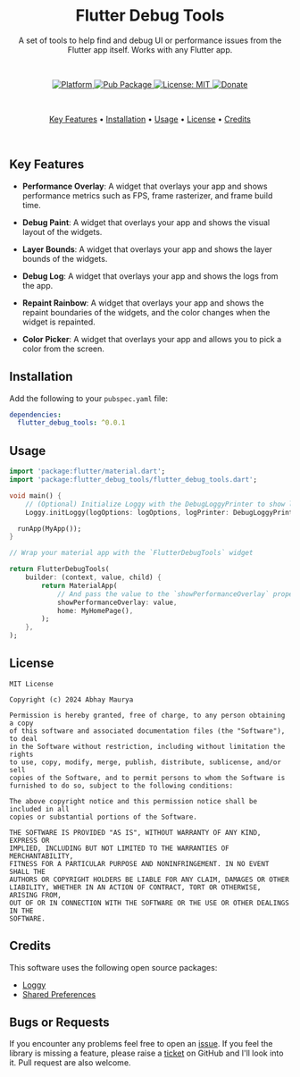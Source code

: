 <h1 align="center">Flutter Debug Tools</h1>

<p align="center">A set of tools to help find and debug UI or performance issues from the Flutter app itself. Works with any Flutter app.
</p><br>

<p align="center">
  <a href="https://flutter.dev">
    <img src="https://img.shields.io/badge/Platform-Flutter-02569B?logo=flutter"
      alt="Platform" />
  </a>
  <a href="https://pub.dartlang.org/packages/flutter_debug_tools">
    <img src="https://img.shields.io/pub/v/flutter_debug_tools.svg"
      alt="Pub Package" />
  </a>
  <a href="https://opensource.org/licenses/MIT">
    <img src="https://img.shields.io/github/license/aagarwal1012/animated-text-kit?color=red"
      alt="License: MIT" />
  </a>
  <a href="https://www.paypal.me/codenameakshay">
    <img src="https://img.shields.io/badge/Donate-PayPal-00457C?logo=paypal"
      alt="Donate" />
  </a>
</p><br>

<p align="center">
  <a href="#key-features">Key Features</a> •
  <a href="#installation">Installation</a> •
  <a href="#usage">Usage</a> •
  <a href="#license">License</a> •
  <a href="#credits">Credits</a>
</p><br>

## Key Features

- **Performance Overlay**: A widget that overlays your app and shows performance metrics such as FPS, frame rasterizer, and frame build time.

- **Debug Paint**: A widget that overlays your app and shows the visual layout of the widgets.

- **Layer Bounds**: A widget that overlays your app and shows the layer bounds of the widgets.

- **Debug Log**: A widget that overlays your app and shows the logs from the app.

- **Repaint Rainbow**: A widget that overlays your app and shows the repaint boundaries of the widgets, and the color changes when the widget is repainted.

- **Color Picker**: A widget that overlays your app and allows you to pick a color from the screen.

## Installation

Add the following to your `pubspec.yaml` file:

```yaml
dependencies:
  flutter_debug_tools: ^0.0.1
```

## Usage

```dart
import 'package:flutter/material.dart';
import 'package:flutter_debug_tools/flutter_debug_tools.dart';

void main() {
    // (Optional) Initialize Loggy with the DebugLoggyPrinter to show logs in the Debug Log
    Loggy.initLoggy(logOptions: logOptions, logPrinter: DebugLoggyPrinter());

  runApp(MyApp());
}

// Wrap your material app with the `FlutterDebugTools` widget

return FlutterDebugTools(
    builder: (context, value, child) {
        return MaterialApp(
            // And pass the value to the `showPerformanceOverlay` property
            showPerformanceOverlay: value,
            home: MyHomePage(),
        );
    },
);


```

## License

```
MIT License

Copyright (c) 2024 Abhay Maurya

Permission is hereby granted, free of charge, to any person obtaining a copy
of this software and associated documentation files (the "Software"), to deal
in the Software without restriction, including without limitation the rights
to use, copy, modify, merge, publish, distribute, sublicense, and/or sell
copies of the Software, and to permit persons to whom the Software is
furnished to do so, subject to the following conditions:

The above copyright notice and this permission notice shall be included in all
copies or substantial portions of the Software.

THE SOFTWARE IS PROVIDED "AS IS", WITHOUT WARRANTY OF ANY KIND, EXPRESS OR
IMPLIED, INCLUDING BUT NOT LIMITED TO THE WARRANTIES OF MERCHANTABILITY,
FITNESS FOR A PARTICULAR PURPOSE AND NONINFRINGEMENT. IN NO EVENT SHALL THE
AUTHORS OR COPYRIGHT HOLDERS BE LIABLE FOR ANY CLAIM, DAMAGES OR OTHER
LIABILITY, WHETHER IN AN ACTION OF CONTRACT, TORT OR OTHERWISE, ARISING FROM,
OUT OF OR IN CONNECTION WITH THE SOFTWARE OR THE USE OR OTHER DEALINGS IN THE
SOFTWARE.
```

## Credits

This software uses the following open source packages:

- [Loggy](https://pub.dev/packages/loggy)
- [Shared Preferences](https://pub.dev/packages/shared_preferences)

## Bugs or Requests

If you encounter any problems feel free to open an [issue](https://github.com/LiquidatorCoder/flutter_debug_tools/issues/new?template=bug_report.md). If you feel the library is missing a feature, please raise a [ticket](https://github.com/LiquidatorCoder/flutter_debug_tools/issues/new?template=feature_request.md) on GitHub and I'll look into it. Pull request are also welcome.
